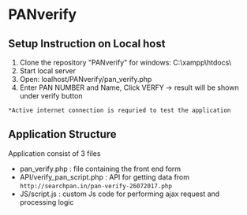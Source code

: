 # PANverify

## Setup Instruction on Local host
1. Clone the repository "PANverify" for windows: C:\xampp\htdocs\ 
2. Start local server
3. Open:  loalhost/PANverify/pan_verify.php
4. Enter PAN NUMBER and Name, Click VERFY -> result will be shown under verify button

`*Active internet connection is requried to test the application`

## Application Structure
Application consist of 3 files
- pan_verify.php : file containing the front end form
- API/verify_pan_script.php : API for getting data from `http://searchpan.in/pan-verify-26072017.php` 
- JS/script.js : custom Js code for performing ajax request and processing logic
